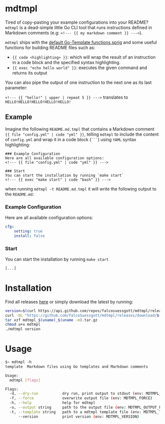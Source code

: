 # mdtmpl

Tired of copy-pasting your example configurations into your README? `mdtmpl` is a dead-simple little Go CLI tool that runs instructions defined in Markdown comments (e.g: `<!--- {{ my markdown comment }} --->`).

`mdtmpl` ships with the [default Go-Template functions](https://pkg.go.dev/text/template#hdr-Functions),[sprig](http://masterminds.github.io/sprig/) and some useful functions for building README files such as:

* `{{ code <highlighting> }}`: which will wrap the result of an instruction in a code block and the specified syntax highlighting.
* `{{ exec "echo hello world" }}`: executes the given command and returns its output

You can also pipe the output of one instruction to the next one as its last parameter:

`<!--- {{ "hello!" | upper | repeat 5 }} --->` translates to `HELLO!HELLO!HELLO!HELLO!HELLO!`

## Example
Imagine the following `README.md.tmpl` that contains a Markdown comment `{{ file "config.yml" | code "yml" }}`, telling `mdtmpl` to include the content of `config.yml` and wrap it in a code block (`` ``` ``) using `YAML` syntax highlighting:

```
### Example Configuration
Here are all available configuration options:
<!--- {{ file "config.yml" | code "yml" }} --->

### Start
You can start the installation by running `make start`
<!--- {{ exec "make start" | code "bash" }} --->
```

when running `mdtmpl -t README.md.tmpl` it will write the following output to the `README.md`:

### Example Configuration
Here are all available configuration options:
<!--- {{ file "Makefile" | code "make" }} --->
```yml
cfg:
    setting: true
    install: false
```

### Start
You can start the installation by running `make start`
<!--- {{ exec "make start" | code "bash" }} --->
```bash
[...]
```

# Installation
Find all releases [here](https://github.com/FalcoSuessgott/mdtmpl/releases) or simply download the latest by running:

```bash
version=$(curl https://api.github.com/repos/falcosuessgott/mdtmpl/releases/latest -s | jq .name -r)
curl -OL "https://github.com/FalcoSuessgott/mdtmpl/releases/download/${version}/mdtmpl_$(uname)_$(uname -m).tar.gz"
tar xzf mdtmpl_$(uname)_$(uname -m).tar.gz
chmod u+x mdtmpl
./mdtmpl version
```

# Usage
```bash
$> mdtmpl -h
template  Markdown files using Go templates and Markdown comments

Usage:
  mdtmpl [flags]

Flags:
  -d, --dry-run           dry run, print output to stdout (env: MDTMPL_DRY_RUN)
  -f, --force             overwrite output file (env: MDTMPL_FORCE)
  -h, --help              help for mdtmpl
  -o, --output string     path to the output file (env: MDTMPL_OUTPUT_FILE) (default "README.md")
  -t, --template string   path to a mdtmpl template file (env: MDTMPL_TEMPLATE_FILE) (default "README.md.tmpl")
      --version           print version (env: MDTMPL_VERSION)
```
